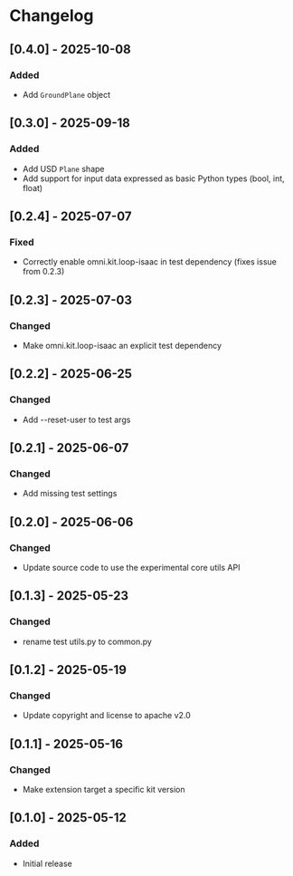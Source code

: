 # Changelog

## [0.4.0] - 2025-10-08
### Added
- Add `GroundPlane` object

## [0.3.0] - 2025-09-18
### Added
- Add USD `Plane` shape
- Add support for input data expressed as basic Python types (bool, int, float)

## [0.2.4] - 2025-07-07
### Fixed
- Correctly enable omni.kit.loop-isaac in test dependency (fixes issue from 0.2.3)

## [0.2.3] - 2025-07-03
### Changed
- Make omni.kit.loop-isaac an explicit test dependency

## [0.2.2] - 2025-06-25
### Changed
- Add --reset-user to test args

## [0.2.1] - 2025-06-07
### Changed
- Add missing test settings

## [0.2.0] - 2025-06-06
### Changed
- Update source code to use the experimental core utils API

## [0.1.3] - 2025-05-23
### Changed
- rename test utils.py to common.py

## [0.1.2] - 2025-05-19
### Changed
- Update copyright and license to apache v2.0

## [0.1.1] - 2025-05-16
### Changed
- Make extension target a specific kit version

## [0.1.0] - 2025-05-12
### Added
- Initial release
